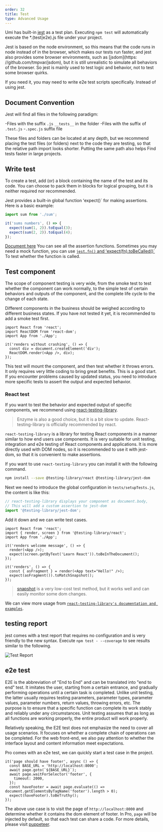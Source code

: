 ```yaml
---
order: 32
title: Test
type: Advanced Usage
---
```


Umi has built-in [jest](https://jestjs.io/) as a test plan. Executing `npm test` will automatically execute the \*.(test|e2e).js file under your project.

Jest is based on the node environment, so this means that the code runs in node instead of in the browser, which makes our tests run faster, and jest also provides some browser environments, such as [jsdom](https: //github.com/tmpvar/jsdom), but it is still unrealistic to simulate all behaviors of the browser. So jest is mainly used to test logic and behavior, not to test some browser quirks.

If you need it, you may need to write e2e test scripts specifically. Instead of using jest.

## Document Convention

Jest will find all files in the following paradigm:

-Files with the suffix `.js` `__tests__` in the folder -Files with the suffix of `.test.js` -`.spec.js` suffix file

These files and folders can be located at any depth, but we recommend placing the test files (or folders) next to the code they are testing, so that the relative path import looks shorter. Putting the same path also helps Find tests faster in large projects.

## Write test

To create a test, add (or) a block containing the name of the test and its code. You can choose to pack them in blocks for logical grouping, but it is neither required nor recommended.

Jest provides a built-in global function ʻexpect()` for making assertions. Here is a basic example:

```ts
import sum from './sum';

it('sums numbers', () => {
  expect(sum(1, 2)).toEqual(3);
  expect(sum(2, 2)).toEqual(4);
});
```

[Document here](https://jestjs.io/docs/en/expect.html#content) You can see all the assertion functions. Sometimes you may need a mock function, you can use [`jest.fn()` and ʻexpect(fn).toBeCalled()`](https://jestjs.io/docs/en/expect.html#tohavebeencalled) To test whether the function is called.

## Test component

The scope of component testing is very wide, from the smoke test to test whether the component can work normally, to the simple test of certain behaviors and outputs of the component, and the complete life cycle to the change of each state.

Different components in the business should be weighed according to different business states. If you have not tested it yet, it is recommended to add a smoke test first.

```tsx
import React from 'react';
import ReactDOM from 'react-dom';
import App from './App';

it('renders without crashing', () => {
  const div = document.createElement('div');
  ReactDOM.render(<App />, div);
});
```

This test will mount the component, and then test whether it throws errors. It only requires very little coding to bring great benefits. This is a good start. If you encounter problems caused by updated status, you need to introduce more specific tests to assert the output and expected behavior.

### React test

If you want to test the behavior and expected output of specific components, we recommend using [react-testing-library](https://github.com/testing-library/react-testing-library).

> Enzyme is also a good choice, but it is a bit slow to update. React-testing-library is officially recommended by react.

`react-testing-library` is a library for testing React components in a manner similar to how end users use components. It is very suitable for unit testing, integration and e2e testing of React components and applications. It is more directly used with DOM nodes, so it is recommended to use it with jest-dom, so that it is convenient to make assertions.

If you want to use `react-testing-library` you can install it with the following command.

```bash
npm install --save @testing-library/react @testing-library/jest-dom
```

Next we need to introduce the global configuration in `tests/setupTests.js`, the content is like this:

```ts
// react-testing-library displays your component as document.body,
// This will add a custom assertion to jest-dom
import '@testing-library/jest-dom';
```

Add it down and we can write test cases.

```tsx
import React from 'react';
import { render, screen } from '@testing-library/react';
import App from './App';

it('renders welcome message', () => {
  render(<App />);
  expect(screen.getByText('Learn React')).toBeInTheDocument();
});

it('renders', () => {
  const { asFragment } = render(<App text="Hello!" />);
  expect(asFragment()).toMatchSnapshot();
});
```

> [snapshot](https://jestjs.io/blog/2016/07/27/jest-14.html) is a very low-cost test method, but it works well and can easily monitor some dom changes.

We can view more usage from [`react-testing-library's documentation and examples`](https://testing-library.com/docs/react-testing-library/intro/).

## testing report

jest comes with a test report that requires no configuration and is very friendly to the new syntax. Execute `npm test - --coverage` to see results similar to the following.

![Test Report](https://i.imgur.com/5bFhnTS.png)

## e2e test

E2E is the abbreviation of "End to End" and can be translated into "end to end" test. It imitates the user, starting from a certain entrance, and gradually performing operations until a certain task is completed. Unlike unit testing, the latter usually requires testing parameters, parameter types, parameter values, parameter numbers, return values, throwing errors, etc. The purpose is to ensure that a specific function can complete its work stably and reliably under any circumstances. Unit testing assumes that as long as all functions are working properly, the entire product will work properly.

Relatively speaking, the E2E test does not emphasize the need to cover all usage scenarios. It focuses on whether a complete chain of operations can be completed. For the web front-end, we also pay attention to whether the interface layout and content information meet expectations.

Pro comes with an e2e test, we can quickly start a test case in the project.

```tsx
it('page should have footer', async () => {
  const BASE_URL = 'http://localhost:8000';
  await page.goto(`${BASE_URL}`);
  await page.waitForSelector('footer', {
    timeout: 2000,
  });
  const haveFooter = await page.evaluate(() => document.getElementsByTagName('footer').length > 0);
  expect(haveFooter).toBeTruthy();
});
```

The above use case is to visit the page of `http://localhost:8000` and determine whether it contains the dom element of footer. In Pro, `page` will be injected by default, so that each test can share a code. For more details, please visit [puppeteer](https://github.com/puppeteer/puppeteer).
